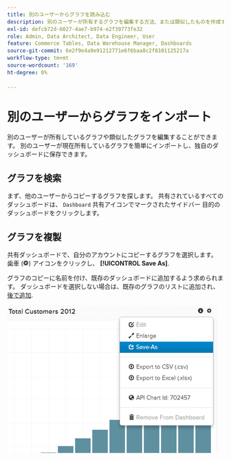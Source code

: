```yaml
---
title: 別のユーザーからグラフを読み込む
description: 別のユーザーが所有するグラフを編集する方法、または類似したものを作成する方法を説明します。
exl-id: defcb72d-6027-4ae7-b974-e2f39773fe32
role: Admin, Data Architect, Data Engineer, User
feature: Commerce Tables, Data Warehouse Manager, Dashboards
source-git-commit: 6e2f9e4a9e91212771e6f6baa8c2f8101125217a
workflow-type: tm+mt
source-wordcount: '169'
ht-degree: 0%

---
```


# 別のユーザーからグラフをインポート

別のユーザーが所有しているグラフや類似したグラフを編集することができます。 別のユーザーが現在所有しているグラフを簡単にインポートし、独自のダッシュボードに保存できます。

## グラフを検索

まず、他のユーザーからコピーするグラフを探します。 共有されているすべてのダッシュボードは、 `Dashboard` 共有アイコンでマークされたサイドバー 目的のダッシュボードをクリックします。

## グラフを複製

共有ダッシュボードで、自分のアカウントにコピーするグラフを選択します。 歯車 (![](../../assets/gear-icon.png)) アイコンをクリックし、 **[!UICONTROL Save As]**.

グラフのコピーに名前を付け、既存のダッシュボードに追加するよう求められます。 ダッシュボードを選択しない場合は、既存のグラフのリストに追加され、 [後で追加](../../data-user/dashboards/add-charts-dashboard.md).

![合計顧客数](../../assets/total-customers.png)
